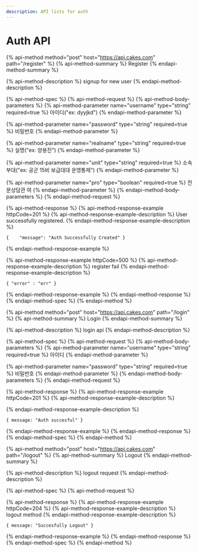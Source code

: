 ```yaml
---
description: API lists for auth
---
```


# Auth API

{% api-method method="post" host="https://api.cakes.com" path="/register" %}
{% api-method-summary %}
Register
{% endapi-method-summary %}

{% api-method-description %}
signup for new user
{% endapi-method-description %}

{% api-method-spec %}
{% api-method-request %}
{% api-method-body-parameters %}
{% api-method-parameter name="username" type="string" required=true %}
아이디\("ex: dyyjkd"\)
{% endapi-method-parameter %}

{% api-method-parameter name="password" type="string" required=true %}
비밀번호
{% endapi-method-parameter %}

{% api-method-parameter name="realname" type="string" required=true %}
실명\("ex: 양용진"\)
{% endapi-method-parameter %}

{% api-method-parameter name="unit" type="string" required=true %}
소속부대\("ex: 공군 15비 보급대대 운영통제"\)
{% endapi-method-parameter %}

{% api-method-parameter name="pro" type="boolean" required=true %}
 전문상담관 여
{% endapi-method-parameter %}
{% endapi-method-body-parameters %}
{% endapi-method-request %}

{% api-method-response %}
{% api-method-response-example httpCode=201 %}
{% api-method-response-example-description %}
User successfully registered.
{% endapi-method-response-example-description %}

```
{    "message": "Auth Successfully Created" }
```
{% endapi-method-response-example %}

{% api-method-response-example httpCode=500 %}
{% api-method-response-example-description %}
register fail
{% endapi-method-response-example-description %}

```
{ "error" : "err" }
```
{% endapi-method-response-example %}
{% endapi-method-response %}
{% endapi-method-spec %}
{% endapi-method %}

{% api-method method="post" host="https://api.cakes.com" path="/login" %}
{% api-method-summary %}
Login
{% endapi-method-summary %}

{% api-method-description %}
login api
{% endapi-method-description %}

{% api-method-spec %}
{% api-method-request %}
{% api-method-body-parameters %}
{% api-method-parameter name="username" type="string" required=true %}
아이디
{% endapi-method-parameter %}

{% api-method-parameter name="password" type="string" required=true %}
비밀번호
{% endapi-method-parameter %}
{% endapi-method-body-parameters %}
{% endapi-method-request %}

{% api-method-response %}
{% api-method-response-example httpCode=201 %}
{% api-method-response-example-description %}

{% endapi-method-response-example-description %}

```
{ message: "Auth succesful" }
```
{% endapi-method-response-example %}
{% endapi-method-response %}
{% endapi-method-spec %}
{% endapi-method %}

{% api-method method="post" host="https://api.cakes.com" path="/logout" %}
{% api-method-summary %}
Logout
{% endapi-method-summary %}

{% api-method-description %}
logout request
{% endapi-method-description %}

{% api-method-spec %}
{% api-method-request %}

{% api-method-response %}
{% api-method-response-example httpCode=204 %}
{% api-method-response-example-description %}
logout method
{% endapi-method-response-example-description %}

```
{ message: "Succesfully Logout" }
```
{% endapi-method-response-example %}
{% endapi-method-response %}
{% endapi-method-spec %}
{% endapi-method %}



